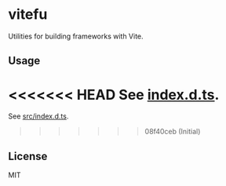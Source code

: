 # vitefu

Utilities for building frameworks with Vite.

## Usage

<<<<<<< HEAD
See [index.d.ts](./index.d.ts).
=======
See [src/index.d.ts](./src/index.d.ts).
>>>>>>> 08f40ceb (Initial)

## License

MIT
